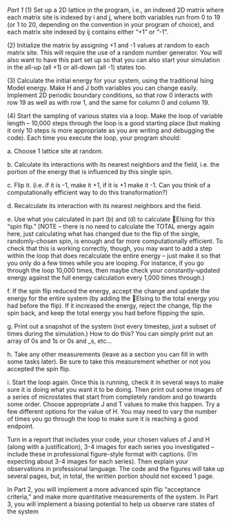 *Part 1* 
(1) Set up a 2D lattice in the program, i.e., an indexed 2D matrix where each
matrix site is indexed by i and j, where both variables run from 0 to 19 (or 1
to 20, depending on the convention in your program of choice), and each
matrix site indexed by ij contains either “+1” or “-1”.

(2) Initialize the matrix by assigning +1 and -1 values at random to each matrix
site. This will require the use of a random number generator. You will also
want to have this part set up so that you can also start your simulation in the
all-up (all +1) or all-down (all -1) states too.

(3) Calculate the initial energy for your system, using the traditional Ising Model
energy. Make H and J both variables you can change easily. Implement 2D
periodic boundary conditions, so that row 0 interacts with row 19 as well as
with row 1, and the same for column 0 and column 19.

(4) Start the sampling of various states via a loop. Make the loop of variable
length – 10,000 steps through the loop is a good starting place (but making it
only 10 steps is more appropriate as you are writing and debugging the
code). Each time you execute the loop, your program should:

  a. Choose 1 lattice site at random.
  
  b. Calculate its interactions with its nearest neighbors and the field, i.e.
the portion of the energy that is influenced by this single spin.
  
  c. Flip it. (i.e. if it is -1, make it +1, if it is +1 make it -1. Can you think of
a computationally efficient way to do this transformation?)
  
  d. Recalculate its interaction with its nearest neighbors and the field.
  
  e. Use what you calculated in part (b) and (d) to calculate EIsing for this
“spin flip.” [NOTE – there is no need to calculate the TOTAL energy
again here, just calculating what has changed due to the flip of the
single, randomly-chosen spin, is enough and far more computationally
efficient. To check that this is working correctly, though, you may
want to add a step within the loop that does recalculate the entire
energy – just make it so that you only do a few times while you are
looping. For instance, if you go through the loop 10,000 times, then
maybe check your constantly-updated energy against the full energy
calculation every 1,000 times through.)
  
  f. If the spin flip reduced the energy, accept the change and update the
energy for the entire system (by adding the EIsing to the total energy
you had before the flip). If it increased the energy, reject the change,
flip the spin back, and keep the total energy you had before flipping
the spin.
  
  g. Print out a snapshot of the system (not every timestep, just a subset of
times during the simulation.) How to do this? You can simply print
out an array of 0s and 1s or 0s and _s, etc...
  
  h. Take any other measurements (leave as a section you can fill in with
some tasks later). Be sure to take this measurement whether or not
you accepted the spin flip.
  
  i. Start the loop again. Once this is running, check it in several ways to make sure it is doing what you want
it to be doing. Then print out some images of a series of microstates that start from
completely random and go towards some order. Choose appropriate J and T values
to make this happen. Try a few different options for the value of H. You may need
to vary the number of times you go through the loop to make sure it is reaching a
good endpoint.

Turn in a report that includes your code, your chosen values of J and H (along with
a justification), 3-4 images for each series you investigated – include these in
professional figure-style format with captions. (I’m expecting about 3-4 images for
each series). Then explain your observations in professional language. The code and
the figures will take up several pages, but, in total, the written portion should not
exceed 1 page.

In Part 2, you will implement a more advanced spin flip “acceptance criteria,” and
make more quantitative measurements of the system. In Part 3, you will implement
a biasing potential to help us observe rare states of the system
